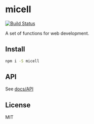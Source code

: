 # micell

[![Build Status](https://travis-ci.com/Alex1990/micell.svg?token=ZA7x9KTLugdB4jX4ZUmj&branch=master)](https://travis-ci.com/Alex1990/micell)

A set of functions for web development.

## Install

```sh
npm i -S micell
```

## API

See [docs/API](docs/API.md)

## License

MIT
